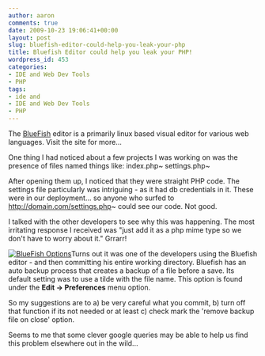 ```yaml
---
author: aaron
comments: true
date: 2009-10-23 19:06:41+00:00
layout: post
slug: bluefish-editor-could-help-you-leak-your-php
title: Bluefish Editor could help you leak your PHP!
wordpress_id: 453
categories:
- IDE and Web Dev Tools
- PHP
tags:
- ide and
- IDE and Web Dev Tools
- PHP
---
```


The [BlueFish](http://bluefish.openoffice.nl/index.html) editor is a primarily linux based visual editor for various web languages.  Visit the site for more...

One thing I had noticed about a few projects I was working on was the presence of files named things like:
index.php~
settings.php~

After opening them up, I noticed that they were straight PHP code.  The settings file particularly was intriguing - as it had db credentials in it.  These were in our deployment... so anyone who surfed to http://domain.com/settings.php~ could see our code.  Not good.

I talked with the other developers to see why this was happening.  The most irritating response I received was "just add it as a php mime type so we don't have to worry about it."  Grrarr!

[![BlueFish Options](http://aaronsaray.com/blog/wp-content/uploads/2009/10/Untitled-300x208.jpg)](http://aaronsaray.com/blog/wp-content/uploads/2009/10/Untitled.jpg)Turns out it was one of the developers using the Bluefish editor - and then committing his entire working directory.  Bluefish has an auto backup process that creates a backup of a file before a save.  Its default setting was to use a tilde with the file name.  This option is found under the **Edit -> Preferences** menu option.

So my suggestions are to a) be very careful what you commit, b) turn off that function if its not needed or at least c) check mark the 'remove backup file on close' option.

Seems to me that some clever google queries may be able to help us find this problem elsewhere out in the wild...
